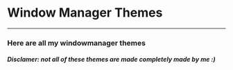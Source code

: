 # Window Manager Themes
---

### Here are all my windowmanager themes

##### Disclamer: not all of these themes are made completely made by me :)
